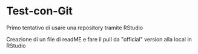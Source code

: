 # Test-con-Git
Primo tentativo di usare una repository tramite RStudio

Creazione di un file di readME e fare il pull da "official" version alla local in RStudio
